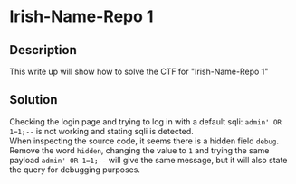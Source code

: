 # Irish-Name-Repo 1

## Description
This write up will show how to solve the CTF for "Irish-Name-Repo 1"

## Solution
Checking the login page and trying to log in with a default sqli: `admin' OR 1=1;--` is not working and stating sqli is detected.</br>
When inspecting the source code, it seems there is a hidden field `debug`.</br>
Remove the word `hidden`, changing the value to `1` and trying the same payload `admin' OR 1=1;--` will give the same message, but it will also state the query for debugging purposes.</br>
